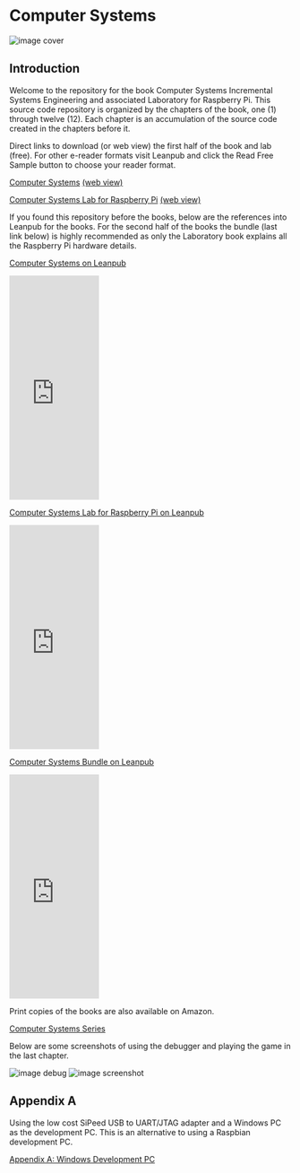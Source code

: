 # Computer Systems

![image cover](./images/computer-systems-cover.jpg)

## Introduction

Welcome to the repository for the book Computer Systems Incremental Systems Engineering and associated Laboratory for Raspberry Pi. This source code repository is organized by the chapters of the book, one (1) through twelve (12). Each chapter is an accumulation of the source code created in the chapters before it.

Direct links to download (or web view) the first half of the book and lab (free). For other e-reader formats visit Leanpub and click the Read Free Sample button to
choose your reader format.

[Computer Systems](http://samples.leanpub.com/computersystems-sample.pdf) [(web view)](https://leanpub.com/computersystems/read_sample)

[Computer Systems Lab for Raspberry Pi](http://samples.leanpub.com/computersystems_lab_rpi-sample.pdf) [(web view)](https://leanpub.com/computersystems_lab_rpi/read_sample)

If you found this repository before the books, below are the references into Leanpub for the books. For the second half of the books the bundle (last link below) is highly recommended as only the Laboratory book explains all the Raspberry Pi hardware details.

[Computer Systems on Leanpub](https://leanpub.com/computersystems)
<iframe width='160' height='400' src='https://leanpub.com/computersystems/embed' frameborder='0' allowtransparency='true'></iframe>

[Computer Systems Lab for Raspberry Pi on Leanpub](https://leanpub.com/computersystems_lab_rpi)
<iframe width='160' height='400' src='https://leanpub.com/computersystems_lab_rpi/embed' frameborder='0' allowtransparency='true'></iframe>

[Computer Systems Bundle on Leanpub](https://leanpub.com/b/computersystemscomplete)
<iframe width='160' height='400' src='https://leanpub.com/b/computersystemscomplete/embed' frameborder='0' allowtransparency='true'></iframe>

Print copies of the books are also available on Amazon.

[Computer Systems Series](https://www.amazon.com/dp/B0B25NW7SS)

Below are some screenshots of using the debugger and playing the game in the
last chapter.

![image debug](./images/gdb-tui-game.jpg) ![image screenshot](./images/screenshot.jpg)

## Appendix A

Using the low cost SiPeed USB to UART/JTAG adapter and a Windows PC as
the development PC. This is an alternative to using a Raspbian development
PC.

[Appendix A: Windows Development PC](AppendixA.md)
